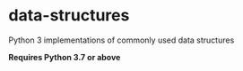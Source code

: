 # data-structures
Python 3 implementations of commonly used data structures

**Requires Python 3.7 or above**
